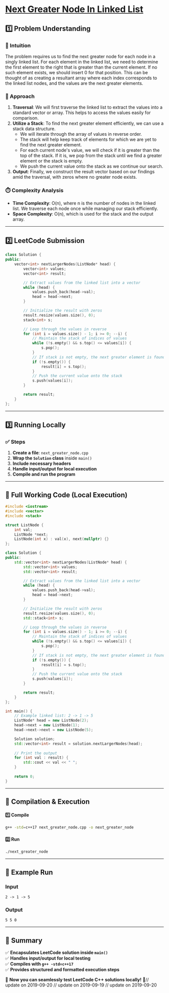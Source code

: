 # **[Next Greater Node In Linked List](https://leetcode.com/problems/next-greater-node-in-linked-list/description/)**  

## **1️⃣ Problem Understanding**  
### **📌 Intuition**  
The problem requires us to find the next greater node for each node in a singly linked list. For each element in the linked list, we need to determine the first element to the right that is greater than the current element. If no such element exists, we should insert 0 for that position. This can be thought of as creating a resultant array where each index corresponds to the linked list nodes, and the values are the next greater elements.

### **🚀 Approach**  
1. **Traversal**: We will first traverse the linked list to extract the values into a standard vector or array. This helps to access the values easily for comparison.
2. **Utilize a Stack**: To find the next greater element efficiently, we can use a stack data structure.
   - We will iterate through the array of values in reverse order.
   - The stack will help keep track of elements for which we are yet to find the next greater element.
   - For each current node's value, we will check if it is greater than the top of the stack. If it is, we pop from the stack until we find a greater element or the stack is empty.
   - We push the current value onto the stack as we continue our search.
3. **Output**: Finally, we construct the result vector based on our findings amid the traversal, with zeros where no greater node exists.

### **⏱️ Complexity Analysis**  
- **Time Complexity**: O(n), where n is the number of nodes in the linked list. We traverse each node once while managing our stack efficiently.
- **Space Complexity**: O(n), which is used for the stack and the output array.

---  

## **2️⃣ LeetCode Submission**  
```cpp
class Solution {
public:
    vector<int> nextLargerNodes(ListNode* head) {
        vector<int> values;
        vector<int> result;

        // Extract values from the linked list into a vector
        while (head) {
            values.push_back(head->val);
            head = head->next;
        }

        // Initialize the result with zeros
        result.resize(values.size(), 0);
        stack<int> s;

        // Loop through the values in reverse
        for (int i = values.size() - 1; i >= 0; --i) {
            // Maintain the stack of indices of values
            while (!s.empty() && s.top() <= values[i]) {
                s.pop();
            }
            // If stack is not empty, the next greater element is found
            if (!s.empty()) {
                result[i] = s.top();
            }
            // Push the current value onto the stack
            s.push(values[i]);
        }

        return result;
    }
};
```  

---  

## **3️⃣ Running Locally**  
### **✅ Steps**  
1. **Create a file**: `next_greater_node.cpp`  
2. **Wrap the `Solution` class** inside `main()`  
3. **Include necessary headers**  
4. **Handle input/output for local execution**  
5. **Compile and run the program**  

---  

## **📝 Full Working Code (Local Execution)**  
```cpp
#include <iostream>
#include <vector>
#include <stack>

struct ListNode {
    int val;
    ListNode *next;
    ListNode(int x) : val(x), next(nullptr) {}
};

class Solution {
public:
    std::vector<int> nextLargerNodes(ListNode* head) {
        std::vector<int> values;
        std::vector<int> result;

        // Extract values from the linked list into a vector
        while (head) {
            values.push_back(head->val);
            head = head->next;
        }

        // Initialize the result with zeros
        result.resize(values.size(), 0);
        std::stack<int> s;

        // Loop through the values in reverse
        for (int i = values.size() - 1; i >= 0; --i) {
            // Maintain the stack of indices of values
            while (!s.empty() && s.top() <= values[i]) {
                s.pop();
            }
            // If stack is not empty, the next greater element is found
            if (!s.empty()) {
                result[i] = s.top();
            }
            // Push the current value onto the stack
            s.push(values[i]);
        }

        return result;
    }
};

int main() {
    // Example linked list: 2 -> 1 -> 5
    ListNode* head = new ListNode(2);
    head->next = new ListNode(1);
    head->next->next = new ListNode(5);

    Solution solution;
    std::vector<int> result = solution.nextLargerNodes(head);
    
    // Print the output
    for (int val : result) {
        std::cout << val << " ";
    }
    
    return 0;
}
```  

---  

## **🔧 Compilation & Execution**  
#### **1️⃣ Compile**  
```bash
g++ -std=c++17 next_greater_node.cpp -o next_greater_node
```  

#### **2️⃣ Run**  
```bash
./next_greater_node
```  

---  

## **🎯 Example Run**  
### **Input**  
```
2 -> 1 -> 5
```  
### **Output**  
```
5 5 0 
```  

---  

## **📌 Summary**  
✅ **Encapsulates LeetCode solution inside `main()`**  
✅ **Handles input/output for local testing**  
✅ **Compiles with `g++ -std=c++17`**  
✅ **Provides structured and formatted execution steps**  

🚀 **Now you can seamlessly test LeetCode C++ solutions locally!** 🚀// update on 2019-09-20
// update on 2019-09-19
// update on 2019-09-20
